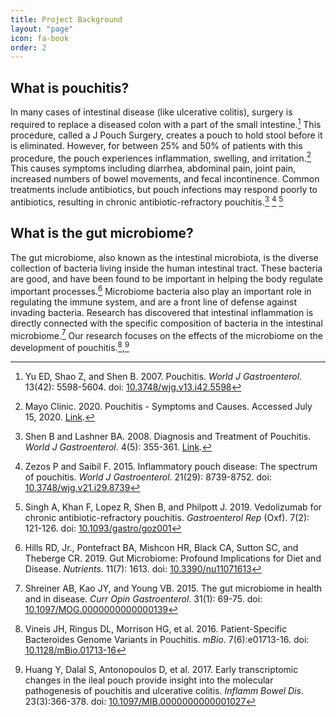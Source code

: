 ```yaml
---
title: Project Background
layout: "page"
icon: fa-book
order: 2
---
```


## What is pouchitis?
In many cases of intestinal disease (like ulcerative colitis), surgery is required to replace a diseased colon with a part of the small intestine.[^1] This procedure, called a J Pouch Surgery, creates a pouch to hold stool before it is eliminated. However, for between 25% and 50% of patients with this procedure, the pouch experiences inflammation, swelling, and irritation.[^2] This causes symptoms including diarrhea, abdominal pain, joint pain, increased numbers of bowel movements, and fecal incontinence. Common treatments include antibiotics, but pouch infections may respond poorly to antibiotics, resulting in chronic antibiotic-refractory pouchitis.[^3] [^4] [^5]

## What is the gut microbiome?
The gut microbiome, also known as the intestinal microbiota, is the diverse collection of bacteria living inside the human intestinal tract. These bacteria are good, and have been found to be important in helping the body regulate important processes.[^6] Microbiome bacteria also play an important role in regulating the immune system, and are a front line of defense against invading bacteria. Research has discovered that intestinal inflammation is directly connected with the specific composition of bacteria in the intestinal microbiome.[^7] Our research focuses on the effects of the microbiome on the development of pouchitis.[^8],[^9]  





[^1]: Yu ED, Shao Z, and Shen B. 2007. Pouchitis. *World J Gastroenterol*. 13(42): 5598-5604. doi: [10.3748/wjg.v13.i42.5598](https://www.ncbi.nlm.nih.gov/pmc/articles/PMC4172739/)

[^2]: Mayo Clinic. 2020. Pouchitis - Symptoms and Causes. Accessed July 15, 2020. [Link](https://www.mayoclinic.org/diseases-conditions/pouchitis/symptoms-causes/syc-20361991). 

[^3]: Shen B and Lashner BA. 2008. Diagnosis and Treatment of Pouchitis. *World J Gastroenterol*. 4(5): 355-361. [Link](https://www.ncbi.nlm.nih.gov/pmc/articles/PMC3093723/). 

[^4]: Zezos P and Saibil F. 2015. Inflammatory pouch disease: The spectrum of pouchitis. *World J Gastroenterol*. 21(29): 8739-8752. doi: [10.3748/wjg.v21.i29.8739](https://www.ncbi.nlm.nih.gov/pmc/articles/PMC4528017/)

[^5]: Singh A, Khan F, Lopez R, Shen B, and Philpott J. 2019. Vedolizumab for chronic antibiotic-refractory pouchitis. *Gastroenterol Rep* (Oxf). 7(2): 121-126. doi: [10.1093/gastro/goz001](https://dx.doi.org/10.1093%2Fgastro%2Fgoz001) 

[^6]: Hills RD, Jr., Pontefract BA, Mishcon HR, Black CA, Sutton SC, and Theberge CR. 2019. Gut Microbiome: Profound Implications for Diet and Disease. *Nutrients*. 11(7): 1613. doi: [10.3390/nu11071613](https://dx.doi.org/10.3390%2Fnu11071613)

[^7]: Shreiner AB, Kao JY, and Young VB. 2015. The gut microbiome in health and in disease. *Curr Opin Gastroenterol*. 31(1): 69-75. doi: [10.1097/MOG.0000000000000139](https://dx.doi.org/10.1097%2FMOG.0000000000000139)

[^8]: Vineis JH, Ringus DL, Morrison HG, et al. 2016. Patient-Specific Bacteroides Genome Variants in Pouchitis. *mBio*. 7(6):e01713-16. doi: [10.1128/mBio.01713-16](https://pubmed.ncbi.nlm.nih.gov/27935837/)

[^9]: Huang Y, Dalal S, Antonopoulos D, et al. 2017. Early transcriptomic changes in the ileal pouch provide insight into the molecular pathogenesis of pouchitis and ulcerative colitis. *Inflamm Bowel Dis*. 23(3):366-378. doi: [10.1097/MIB.0000000000001027](https://pubmed.ncbi.nlm.nih.gov/28221248/)
